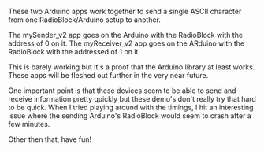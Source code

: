 These two Arduino apps work together to send a single ASCII character from one RadioBlock/Arduino setup to another.

The mySender_v2 app goes on the Arduino with the RadioBlock with the address of 0 on it.
The myReceiver_v2 app goes on the ARduino with the RadioBlock with the addressed of 1 on it.

This is barely working but it's a proof that the Arduino library at least works. These apps will be fleshed out further in the very near future.

One important point is that these devices seem to be able to send and receive information pretty quickly but these demo's don't really try that hard to be quick. When I tried playing around with the timings, I hit an interesting issue where the sending Arduino's RadioBlock would seem to crash after a few minutes.

Other then that, have fun!
